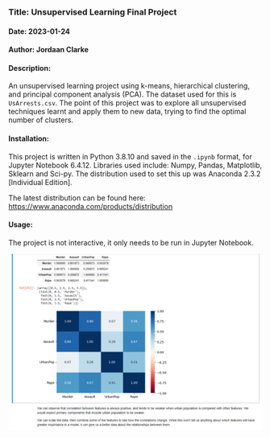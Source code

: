 ### Title: Unsupervised Learning Final Project
#### Date: 2023-01-24
#### Author: Jordaan Clarke 

#### Description:
An unsupervised learning project using k-means, hierarchical clustering, and principal component analysis (PCA). The dataset used for this is `UsArrests.csv`. The point of this project was to explore all unsupervised techniques learnt and apply them to new data, trying to find the optimal number of clusters. 

#### Installation: 
This project is written in Python 3.8.10 and saved in the `.ipynb` format, for Jupyter Notebook 6.4.12. 
Libraries used include: Numpy, Pandas, Matplotlib, Sklearn and Sci-py. The distribution used to set this up was Anaconda 2.3.2 [Individual Edition].

The latest distribution can be found here: https://www.anaconda.com/products/distribution

#### Usage: 
The project is not interactive, it only needs to be run in Jupyter Notebook.

![Screenshot-1](DS-T51;Screen-1.png)


